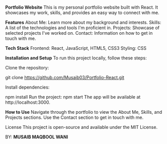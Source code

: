 **Portfolio Website**
This is my personal portfolio website built with React. It showcases my work, skills, and provides an easy way to connect with me.

**Features**
About Me: Learn more about my background and interests.
Skills: A list of the technologies and tools I'm proficient in.
Projects: Showcase of selected projects I've worked on.
Contact: Information on how to get in touch with me.

**Tech Stack**
Frontend: React, JavaScript, HTML5, CSS3
Styling: CSS

**Installation and Setup**
To run this project locally, follow these steps:

Clone the repository:

git clone https://github.com/Musaib03/Portfolio-React.git

Install dependencies:

npm install
Run the project:
npm start
The app will be available at http://localhost:3000.

**How to Use**
Navigate through the portfolio to view the About Me, Skills, and Projects sections. Use the Contact section to get in touch with me.

License
This project is open-source and available under the MIT License.

BY: **MUSAIB MAQBOOL WANI**